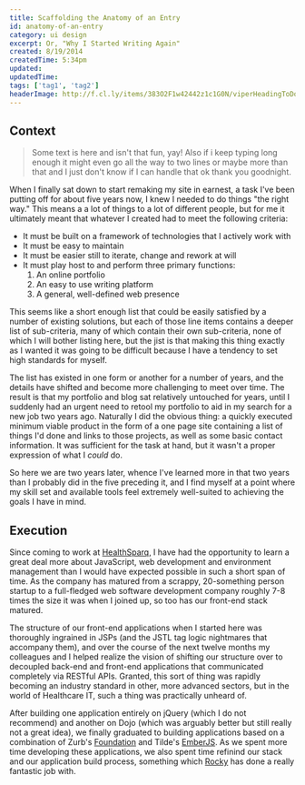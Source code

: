 ```yaml
---
title: Scaffolding the Anatomy of an Entry
id: anatomy-of-an-entry
category: ui design
excerpt: Or, "Why I Started Writing Again"
created: 8/19/2014
createdTime: 5:34pm
updated:
updatedTime:
tags: ['tag1', 'tag2']
headerImage: http://f.cl.ly/items/383O2F1w42442z1c1G0N/viperHeadingToDock.jpg
---
```


## Context

> Some text is here and isn't that fun, yay! Also if i keep typing long enough it might even go all the way to two lines or maybe more than that and I just don't know if I can handle that ok thank you goodnight.

When I finally sat down to start remaking my site in earnest, a task I've been putting off for about five years now, I knew I needed to do things "the right way." This means a a lot of things to a lot of different people, but for me it ultimately meant that whatever I created had to meet the following criteria:
- It must be built on a framework of technologies that I actively work with
- It must be easy to maintain
- It must be easier still to iterate, change and rework at will
- It must play host to and perform three primary functions:
  1. An online portfolio
  2. An easy to use writing platform
  3. A general, well-defined web presence

This seems like a short enough list that could be easily satisfied by a number of existing solutions, but each of those line items contains a deeper list of sub-criteria, many of which contain their own sub-criteria, none of which I will bother listing here, but the jist is that making this thing exactly as I wanted it was going to be difficult because I have a tendency to set high standards for myself.

The list has existed in one form or another for a number of years, and the details have shifted and become more challenging to meet over time. The result is that my portfolio and blog sat relatively untouched for years, until I suddenly had an urgent need to retool my portfolio to aid in my search for a new job two years ago. Naturally I did the obvious thing: a quickly executed minimum viable product in the form of a one page site containing a list of things I'd done and links to those projects, as well as some basic contact information. It was sufficient for the task at hand, but it wasn't a proper expression of what I *could* do.

So here we are two years later, whence I've learned more in that two years than I probably did in the five preceding it, and I find myself at a point where my skill set and available tools feel extremely well-suited to achieving the goals I have in mind.

## Execution

Since coming to work at [HealthSparq](http://www.healthsparq.com), I have had the opportunity to learn a great deal more about JavaScript, web development and environment management than I would have expected possible in such a short span of time. As the company has matured from a scrappy, 20-something person startup to a full-fledged web software development company roughly 7-8 times the size it was when I joined up, so too has our front-end stack matured.

The structure of our front-end applications when I started here was thoroughly ingrained in JSPs (and the JSTL tag logic nightmares that accompany them), and over the course of the next twelve months my colleagues and I helped realize the vision of shifting our structure over to decoupled back-end and front-end applications that communicated completely via RESTful APIs. Granted, this sort of thing was rapidly becoming an industry standard in other, more advanced sectors, but in the world of Healthcare IT, such a thing was practically unheard of.

After building one application entirely on jQuery (which I do not recommend) and another on Dojo (which was arguably better but still really not a great idea), we finally graduated to building applications based on a combination of Zurb's [Foundation](http://foundation.zurb.com) and Tilde's [EmberJS](http://www.emberjs.com). As we spent more time developing these applications, we also spent time refinind our stack and our application build process, something which [Rocky](http://www.vikingglory.com) has done a really fantastic job with.